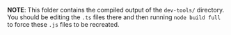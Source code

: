 **NOTE**: This folder contains the compiled output of the `dev-tools/` directory.
You should be editing the `.ts` files there and then running `node build full` to
force these `.js` files to be recreated.
